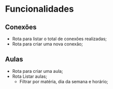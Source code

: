 # Funcionalidades

## Conexões

- Rota para listar o total de conexões realizadas;
- Rota para criar uma nova conexão;

## Aulas

- Rota para criar uma aula;
- Rota Listar aulas;
    - Filtrar por matéria, dia da semana e horário;
